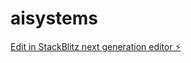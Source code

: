 # aisystems

[Edit in StackBlitz next generation editor ⚡️](https://stackblitz.com/~/github.com/PowerSystemAi/aisystems)